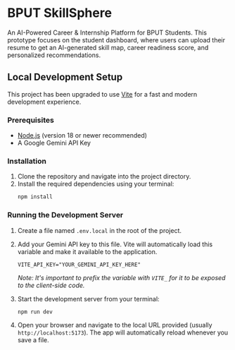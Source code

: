 # BPUT SkillSphere

An AI-Powered Career & Internship Platform for BPUT Students. This prototype focuses on the student dashboard, where users can upload their resume to get an AI-generated skill map, career readiness score, and personalized recommendations.

## Local Development Setup

This project has been upgraded to use [Vite](https://vitejs.dev/) for a fast and modern development experience.

### Prerequisites

- [Node.js](https://nodejs.org/) (version 18 or newer recommended)
- A Google Gemini API Key

### Installation

1.  Clone the repository and navigate into the project directory.
2.  Install the required dependencies using your terminal:
    ```bash
    npm install
    ```

### Running the Development Server

1.  Create a file named `.env.local` in the root of the project.
2.  Add your Gemini API key to this file. Vite will automatically load this variable and make it available to the application.
    ```
    VITE_API_KEY="YOUR_GEMINI_API_KEY_HERE"
    ```
    *Note: It's important to prefix the variable with `VITE_` for it to be exposed to the client-side code.*

3.  Start the development server from your terminal:
    ```bash
    npm run dev
    ```

4.  Open your browser and navigate to the local URL provided (usually `http://localhost:5173`). The app will automatically reload whenever you save a file.
